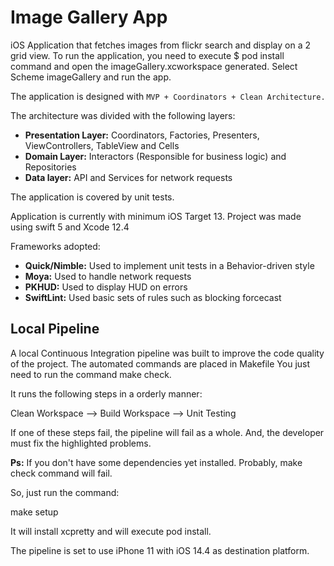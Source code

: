# Image Gallery App

iOS Application that fetches images from flickr search and display on a 2 grid view. To run the application, you need to execute $ pod install command and open the imageGallery.xcworkspace generated. Select Scheme imageGallery and run the app.

The application is designed with 
`MVP + Coordinators + Clean Architecture.`

The architecture was divided with the following layers:

* **Presentation Layer:** Coordinators, Factories, Presenters, ViewControllers, TableView and Cells
* **Domain Layer:** Interactors (Responsible for business logic) and Repositories
* **Data layer:** API and Services for network requests

The application is covered by unit tests.

Application is currently with minimum iOS Target 13. Project was made using swift 5 and Xcode 12.4

Frameworks adopted:

* **Quick/Nimble:** Used to implement unit tests in a Behavior-driven style
* **Moya:** Used to handle network requests
* **PKHUD:** Used to display HUD on errors
* **SwiftLint:** Used basic sets of rules such as blocking forcecast

## Local Pipeline

A local Continuous Integration pipeline was built to improve the code quality of the project. The automated commands are placed in Makefile You just need to run the command make check.

It runs the following steps in a orderly manner:

Clean Workspace --> Build Workspace --> Unit Testing 

If one of these steps fail, the pipeline will fail as a whole. And, the developer must fix the highlighted problems.

**Ps:** If you don't have some dependencies yet installed. Probably, make check command will fail.

So, just run the command:

make setup

It will install xcpretty and will execute pod install.

The pipeline is set to use iPhone 11 with iOS 14.4 as destination platform.
